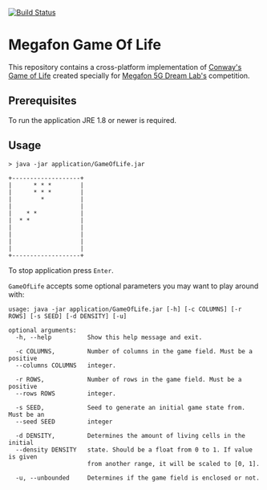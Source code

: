 [![Build Status](https://travis-ci.org/xenomachina/kotlin-argparser-example.svg?branch=master)](https://travis-ci.com/OlegChern/Megafon-Game-Of-Life)

# Megafon Game Of Life

This repository contains a cross-platform implementation of [Conway's Game of Life](https://en.wikipedia.org/wiki/Conway%27s_Game_of_Life) created specially for [Megafon 5G Dream Lab's](http://5gdreamlab.spbu.ru/) competition. 

## Prerequisites

To run the application JRE 1.8 or newer is required. 

## Usage

```
> java -jar application/GameOfLife.jar

+-------------------+
|      * * *        |
|      * * *        |
|        *          |
|                   |
|    * *            |
|  * *              |
|                   |
|                   |
|                   |
|                   |
+-------------------+
```
To stop application press `Enter`.

`GameOfLife` accepts some optional parameters you may want to play around with:

```
usage: java -jar application/GameOfLife.jar [-h] [-c COLUMNS] [-r ROWS] [-s SEED] [-d DENSITY] [-u]

optional arguments:
  -h, --help          Show this help message and exit.

  -c COLUMNS,         Number of columns in the game field. Must be a positive
  --columns COLUMNS   integer.

  -r ROWS,            Number of rows in the game field. Must be a positive
  --rows ROWS         integer.

  -s SEED,            Seed to generate an initial game state from. Must be an
  --seed SEED         integer

  -d DENSITY,         Determines the amount of living cells in the initial
  --density DENSITY   state. Should be a float from 0 to 1. If value is given
                      from another range, it will be scaled to [0, 1].

  -u, --unbounded     Determines if the game field is enclosed or not.
```
